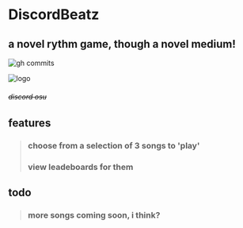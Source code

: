 # DiscordBeatz
## a novel rythm game, though a novel medium!

![gh commits](https://img.shields.io/github/last-commit/GandyT/DiscordBeatz)

![logo]('./logo.png')
###### ~~discord osu~~

## features
>### choose from a selection of **3** songs to 'play'
>### view leadeboards for them

## todo
>### more songs coming soon, i think?
